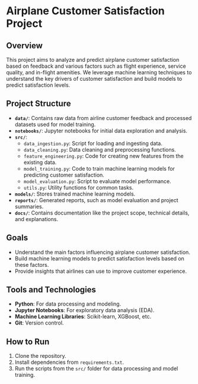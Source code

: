 # Airplane Customer Satisfaction Project

## Overview
This project aims to analyze and predict airplane customer satisfaction based on feedback and various factors such as flight experience, service quality, and in-flight amenities. We leverage machine learning techniques to understand the key drivers of customer satisfaction and build models to predict satisfaction levels.

## Project Structure
- **`data/`**: Contains raw data from airline customer feedback and processed datasets used for model training.
- **`notebooks/`**: Jupyter notebooks for initial data exploration and analysis.
- **`src/`**: 
  - `data_ingestion.py`: Script for loading and ingesting data.
  - `data_cleaning.py`: Data cleaning and preprocessing functions.
  - `feature_engineering.py`: Code for creating new features from the existing data.
  - `model_training.py`: Code to train machine learning models for predicting customer satisfaction.
  - `model_evaluation.py`: Script to evaluate model performance.
  - `utils.py`: Utility functions for common tasks.
- **`models/`**: Stores trained machine learning models.
- **`reports/`**: Generated reports, such as model evaluation and project summaries.
- **`docs/`**: Contains documentation like the project scope, technical details, and explanations.

## Goals
- Understand the main factors influencing airplane customer satisfaction.
- Build machine learning models to predict satisfaction levels based on these factors.
- Provide insights that airlines can use to improve customer experience.

## Tools and Technologies
- **Python**: For data processing and modeling.
- **Jupyter Notebooks**: For exploratory data analysis (EDA).
- **Machine Learning Libraries**: Scikit-learn, XGBoost, etc.
- **Git**: Version control.

## How to Run
1. Clone the repository.
2. Install dependencies from `requirements.txt`.
3. Run the scripts from the `src/` folder for data processing and model training.